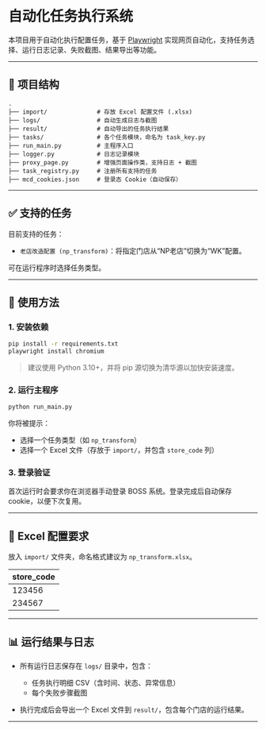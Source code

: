 # 自动化任务执行系统

本项目用于自动化执行配置任务，基于 [Playwright](https://playwright.dev/python/) 实现网页自动化，支持任务选择、运行日志记录、失败截图、结果导出等功能。

---

## 🧩 项目结构

```
.
├── import/              # 存放 Excel 配置文件 (.xlsx)
├── logs/                # 自动生成日志与截图
├── result/              # 自动导出的任务执行结果
├── tasks/               # 各个任务模块，命名为 task_key.py
├── run_main.py          # 主程序入口
├── logger.py            # 日志记录模块
├── proxy_page.py        # 增强页面操作类，支持日志 + 截图
├── task_registry.py     # 注册所有支持的任务
├── mcd_cookies.json     # 登录态 Cookie（自动保存）
```

---

## ✅ 支持的任务

目前支持的任务：

* `老店改造配置 (np_transform)`：将指定门店从“NP老店”切换为“WK”配置。

可在运行程序时选择任务类型。

---

## 🚀 使用方法

### 1. 安装依赖

```bash
pip install -r requirements.txt
playwright install chromium
```

> 建议使用 Python 3.10+，并将 pip 源切换为清华源以加快安装速度。

### 2. 运行主程序

```bash
python run_main.py
```

你将被提示：

* 选择一个任务类型（如 `np_transform`）
* 选择一个 Excel 文件（存放于 `import/`，并包含 `store_code` 列）

### 3. 登录验证

首次运行时会要求你在浏览器手动登录 BOSS 系统。登录完成后自动保存 cookie，以便下次复用。

---

## 📄 Excel 配置要求

放入 `import/` 文件夹，命名格式建议为 `np_transform.xlsx`。

| store\_code |
| ----------- |
| 123456      |
| 234567      |

---

## 📊 运行结果与日志

* 所有运行日志保存在 `logs/` 目录中，包含：

  * 任务执行明细 CSV（含时间、状态、异常信息）
  * 每个失败步骤截图
* 执行完成后会导出一个 Excel 文件到 `result/`，包含每个门店的运行结果。

---
